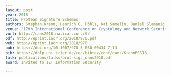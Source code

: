 ```yaml
---
layout: post
year: 2018
title: Protean Signature Schemes
authors: Stephan Krenn, Henrich C. Pöhls, Kai Samelin, Daniel Slamanig
venue: "17th International Conference on Cryptology and Network Security - CANS 2018"
vurl: http://cans2018.na.icar.cnr.it/
pdf: http://eprint.iacr.org/2018/970.pdf
web: http://eprint.iacr.org/2018/970
pub: https://doi.org/10.1007/978-3-030-00434-7_13
bib: https://dblp.uni-trier.de/rec/bibtex/conf/cans/KrennPSS18
talk: publications/talks/prot-sigs_cans2018.pdf
award: Invited to IET Information Security

---
```


